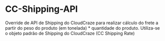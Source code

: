 # CC-Shipping-API
Override de API de Shipping do CloudCraze para realizar cálculo do frete a partir do peso do produto (em tonelada) * quantidade do produto.
Utiliza-se o objeto padrão de Shipping do CloudCraze (CC Shipping Rate)
